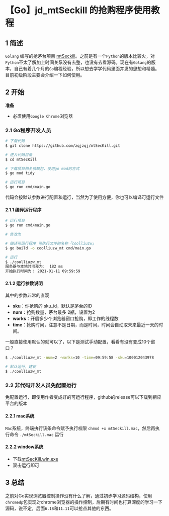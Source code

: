 # 【Go】jd_mtSeckill 的抢购程序使用教程


<!--more-->

## 1 简述

`Golang` 编写的抢茅台项目 [mtSeckill](https://github.com/zqjzqj/mtSecKill)。之前是有一个`Python`的版本比较火，对`Python`不太了解加上时间关系没有去整，也没有去看源码。现在有`Golang`的版本，自己有着几个月的`Go`编程经验，所以想去学学代码里面并发的思想和精髓。目前初级阶段主要会介绍一下如何使用。

## 2 开始

**准备**

- 必须使用`Google Chrome`浏览器

### 2.1 Go程序开发人员

```bash
# 下载代码
$ git clone https://github.com/zqjzqj/mtSecKill.git

# 进入代码目录
$ cd mtSecKill

# 下载项目相关依赖包，使用go mod的方式
$ go mod tidy

# 运行项目
$ go run cmd/main.go
```

代码会按默认参数进行配置和运行，当然为了使用方便，你也可以编译可运行文件

#### 2.1.1 编译运行程序

```bash
# 运行项目
$ go run cmd/main.go

# 修改为

# 编译可运行程序 可执行文件的名称「coolliuzw」
$ go build -o coolliuzw_mt cmd/main.go

# 运行
$ ./coolliuzw_mt 
服务器与本地时间差为:  182 ms
开始执行时间为： 2021-01-11 09:59:59
```

#### 2.1.2 运行参数说明

其中的参数非常的直观

- **sku**：你抢购的 sku_id，默认是茅台的ID
- **num**：抢购数量，茅台最多 2瓶，设置为2
- **works**：开启多少个浏览器窗口抢购，即工作的线程数
- **time**：抢购时间，注意不是日期，而是时间，时间会自动取未来最近一天的时间。

一般直接使用默认的就可以了，以下是测试手动配置，看看有没有变成10个窗口？

```bash
$ ./coolliuzw_mt -num=2 -works=10 -time=09:59:58 -sku=100012043978

# 默认运行，建议
$ ./coolliuzw_mt
```

### 2.2 非代码开发人员免配置运行

免配置运行，即使用作者变成好的可运行程序，github的release可以下载到相应平台的版本

#### 2.2.1 mac系统

`Mac`系统，终端执行该条命令赋予执行权限  `chmod +x mtSeckill.mac`，然后再执行命令 `./mtSeckill.mac` 运行

#### 2.2.2 window系统

- 下载[mtSecKill.win.exe](https://github.com/zqjzqj/mtSecKill/releases/download/v2.4/mtSecKill.win.exe)
- 双击运行即可

## 3 总结

之前对Go实现浏览器控制操作没有什么了解，通过初步学习源码结构，使用`chromedp`包实现对chrome浏览器的操作控制，后期有时间也打算深度的学习一下源码，说不定，后面`6.18`和`11.11`可以抢点其他的东西。
